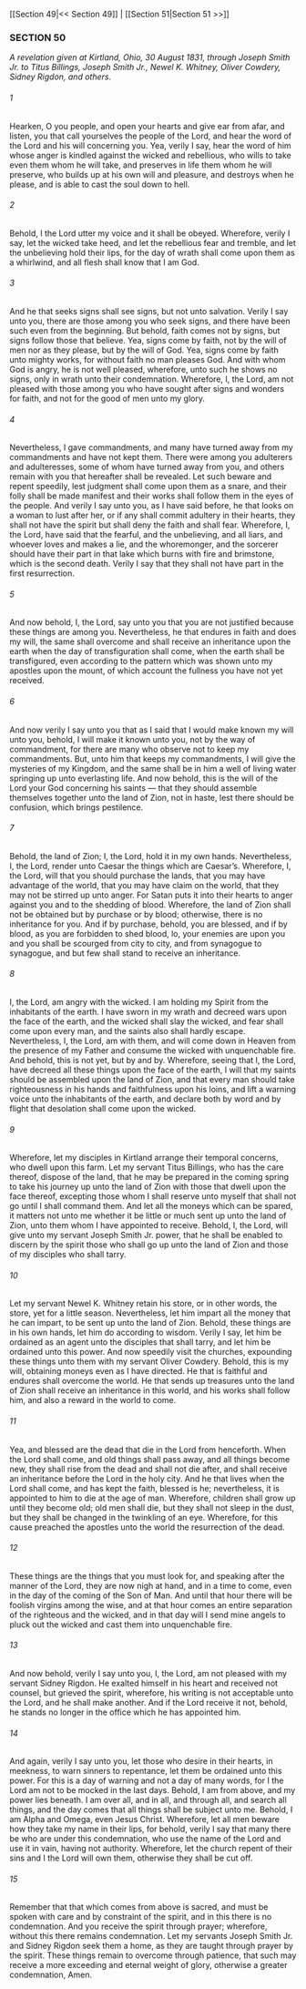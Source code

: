 [[Section 49|<< Section 49]]  |  [[Section 51|Section 51 >>]]

### SECTION 50

*A revelation given at Kirtland, Ohio, 30 August 1831, through Joseph Smith Jr. to Titus Billings, Joseph Smith Jr., Newel K. Whitney, Oliver Cowdery, Sidney Rigdon, and others.*

###### 1
Hearken, O you people, and open your hearts and give ear from afar, and listen, you that call yourselves the people of the Lord, and hear the word of the Lord and his will concerning you. Yea, verily I say, hear the word of him whose anger is kindled against the wicked and rebellious, who wills to take even them whom he will take, and preserves in life them whom he will preserve, who builds up at his own will and pleasure, and destroys when he please, and is able to cast the soul down to hell.

###### 2
Behold, I the Lord utter my voice and it shall be obeyed. Wherefore, verily I say, let the wicked take heed, and let the rebellious fear and tremble, and let the unbelieving hold their lips, for the day of wrath shall come upon them as a whirlwind, and all flesh shall know that I am God.

###### 3
And he that seeks signs shall see signs, but not unto salvation. Verily I say unto you, there are those among you who seek signs, and there have been such even from the beginning. But behold, faith comes not by signs, but signs follow those that believe. Yea, signs come by faith, not by the will of men nor as they please, but by the will of God. Yea, signs come by faith unto mighty works, for without faith no man pleases God. And with whom God is angry, he is not well pleased, wherefore, unto such he shows no signs, only in wrath unto their condemnation. Wherefore, I, the Lord, am not pleased with those among you who have sought after signs and wonders for faith, and not for the good of men unto my glory.

###### 4
Nevertheless, I gave commandments, and many have turned away from my commandments and have not kept them. There were among you adulterers and adulteresses, some of whom have turned away from you, and others remain with you that hereafter shall be revealed. Let such beware and repent speedily, lest judgment shall come upon them as a snare, and their folly shall be made manifest and their works shall follow them in the eyes of the people. And verily I say unto you, as I have said before, he that looks on a woman to lust after her, or if any shall commit adultery in their hearts, they shall not have the spirit but shall deny the faith and shall fear. Wherefore, I, the Lord, have said that the fearful, and the unbelieving, and all liars, and whoever loves and makes a lie, and the whoremonger, and the sorcerer should have their part in that lake which burns with fire and brimstone, which is the second death. Verily I say that they shall not have part in the first resurrection.

###### 5
And now behold, I, the Lord, say unto you that you are not justified because these things are among you. Nevertheless, he that endures in faith and does my will, the same shall overcome and shall receive an inheritance upon the earth when the day of transfiguration shall come, when the earth shall be transfigured, even according to the pattern which was shown unto my apostles upon the mount, of which account the fullness you have not yet received.

###### 6
And now verily I say unto you that as I said that I would make known my will unto you, behold, I will make it known unto you, not by the way of commandment, for there are many who observe not to keep my commandments. But, unto him that keeps my commandments, I will give the mysteries of my Kingdom, and the same shall be in him a well of living water springing up unto everlasting life. And now behold, this is the will of the Lord your God concerning his saints — that they should assemble themselves together unto the land of Zion, not in haste, lest there should be confusion, which brings pestilence.

###### 7
Behold, the land of Zion; I, the Lord, hold it in my own hands. Nevertheless, I, the Lord, render unto Caesar the things which are Caesar’s. Wherefore, I, the Lord, will that you should purchase the lands, that you may have advantage of the world, that you may have claim on the world, that they may not be stirred up unto anger. For Satan puts it into their hearts to anger against you and to the shedding of blood. Wherefore, the land of Zion shall not be obtained but by purchase or by blood; otherwise, there is no inheritance for you. And if by purchase, behold, you are blessed, and if by blood, as you are forbidden to shed blood, lo, your enemies are upon you and you shall be scourged from city to city, and from synagogue to synagogue, and but few shall stand to receive an inheritance.

###### 8
I, the Lord, am angry with the wicked. I am holding my Spirit from the inhabitants of the earth. I have sworn in my wrath and decreed wars upon the face of the earth, and the wicked shall slay the wicked, and fear shall come upon every man, and the saints also shall hardly escape. Nevertheless, I, the Lord, am with them, and will come down in Heaven from the presence of my Father and consume the wicked with unquenchable fire. And behold, this is not yet, but by and by. Wherefore, seeing that I, the Lord, have decreed all these things upon the face of the earth, I will that my saints should be assembled upon the land of Zion, and that every man should take righteousness in his hands and faithfulness upon his loins, and lift a warning voice unto the inhabitants of the earth, and declare both by word and by flight that desolation shall come upon the wicked.

###### 9
Wherefore, let my disciples in Kirtland arrange their temporal concerns, who dwell upon this farm. Let my servant Titus Billings, who has the care thereof, dispose of the land, that he may be prepared in the coming spring to take his journey up unto the land of Zion with those that dwell upon the face thereof, excepting those whom I shall reserve unto myself that shall not go until I shall command them. And let all the moneys which can be spared, it matters not unto me whether it be little or much sent up unto the land of Zion, unto them whom I have appointed to receive. Behold, I, the Lord, will give unto my servant Joseph Smith Jr. power, that he shall be enabled to discern by the spirit those who shall go up unto the land of Zion and those of my disciples who shall tarry.

###### 10
Let my servant Newel K. Whitney retain his store, or in other words, the store, yet for a little season. Nevertheless, let him impart all the money that he can impart, to be sent up unto the land of Zion. Behold, these things are in his own hands, let him do according to wisdom. Verily I say, let him be ordained as an agent unto the disciples that shall tarry, and let him be ordained unto this power. And now speedily visit the churches, expounding these things unto them with my servant Oliver Cowdery. Behold, this is my will, obtaining moneys even as I have directed. He that is faithful and endures shall overcome the world. He that sends up treasures unto the land of Zion shall receive an inheritance in this world, and his works shall follow him, and also a reward in the world to come.

###### 11
Yea, and blessed are the dead that die in the Lord from henceforth. When the Lord shall come, and old things shall pass away, and all things become new, they shall rise from the dead and shall not die after, and shall receive an inheritance before the Lord in the holy city. And he that lives when the Lord shall come, and has kept the faith, blessed is he; nevertheless, it is appointed to him to die at the age of man. Wherefore, children shall grow up until they become old; old men shall die, but they shall not sleep in the dust, but they shall be changed in the twinkling of an eye. Wherefore, for this cause preached the apostles unto the world the resurrection of the dead.

###### 12
These things are the things that you must look for, and speaking after the manner of the Lord, they are now nigh at hand, and in a time to come, even in the day of the coming of the Son of Man. And until that hour there will be foolish virgins among the wise, and at that hour comes an entire separation of the righteous and the wicked, and in that day will I send mine angels to pluck out the wicked and cast them into unquenchable fire.

###### 13
And now behold, verily I say unto you, I, the Lord, am not pleased with my servant Sidney Rigdon. He exalted himself in his heart and received not counsel, but grieved the spirit, wherefore, his writing is not acceptable unto the Lord, and he shall make another. And if the Lord receive it not, behold, he stands no longer in the office which he has appointed him.

###### 14
And again, verily I say unto you, let those who desire in their hearts, in meekness, to warn sinners to repentance, let them be ordained unto this power. For this is a day of warning and not a day of many words, for I the Lord am not to be mocked in the last days. Behold, I am from above, and my power lies beneath. I am over all, and in all, and through all, and search all things, and the day comes that all things shall be subject unto me. Behold, I am Alpha and Omega, even Jesus Christ. Wherefore, let all men beware how they take my name in their lips, for behold, verily I say that many there be who are under this condemnation, who use the name of the Lord and use it in vain, having not authority. Wherefore, let the church repent of their sins and I the Lord will own them, otherwise they shall be cut off.

###### 15
Remember that that which comes from above is sacred, and must be spoken with care and by constraint of the spirit, and in this there is no condemnation. And you receive the spirit through prayer; wherefore, without this there remains condemnation. Let my servants Joseph Smith Jr. and Sidney Rigdon seek them a home, as they are taught through prayer by the spirit. These things remain to overcome through patience, that such may receive a more exceeding and eternal weight of glory, otherwise a greater condemnation, Amen.